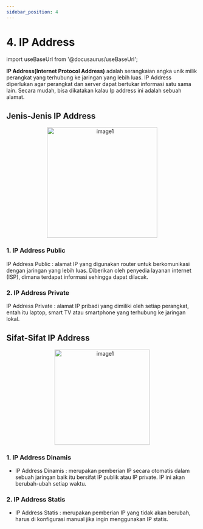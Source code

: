 ```yaml
---
sidebar_position: 4
---
```


# 4. IP Address
import useBaseUrl from '@docusaurus/useBaseUrl';

**IP Address(Internet Protocol Address)** adalah serangkaian angka unik milik perangkat yang terhubung ke jaringan yang lebih luas. IP Address diperlukan agar perangkat dan server dapat bertukar informasi satu sama lain. Secara mudah, bisa dikatakan kalau Ip address ini adalah sebuah alamat.

## Jenis-Jenis IP Address
<center>
    <img alt="image1" src={useBaseUrl('img/docs/image-26.png')} height="290px"/>
</center>

### 1. IP Address Public
IP Address Public  : alamat IP yang digunakan router untuk berkomunikasi dengan jaringan yang lebih luas. Diberikan oleh penyedia layanan internet (ISP), dimana terdapat informasi sehingga dapat dilacak.

### 2. IP Address Private
IP Address Private : alamat IP pribadi yang dimiliki oleh setiap perangkat, entah itu laptop, smart TV atau smartphone yang terhubung ke jaringan lokal.

## Sifat-Sifat IP Address
<center>
    <img alt="image1" src={useBaseUrl('img/docs/image-27.png')} height="250px"/>
</center>

### 1. IP Address Dinamis
- IP Address Dinamis : merupakan pemberian IP secara otomatis dalam sebuah jaringan baik itu bersifat IP publik atau IP private. IP ini akan berubah-ubah setiap waktu.

### 2. IP Address Statis
- IP Address Statis  : merupakan pemberian IP yang tidak akan berubah, harus di konfigurasi manual jika ingin menggunakan IP statis.
